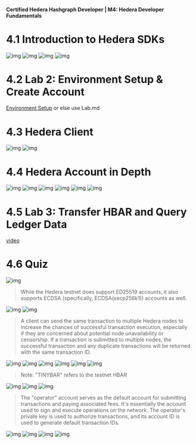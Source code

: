 #### Certified Hedera Hashgraph Developer | M4: Hedera Developer Fundamentals

# 4.1 Introduction to Hedera SDKs
![img](img/04.1_01.png)
![img](img/04.1_02.png)
![img](img/04.1_03.png)
![img](img/04.1_04.png)

# 4.2 Lab 2: Environment Setup & Create Account
[Environment Setup](https://docs.hedera.com/hedera/getting-started-sdk-developers/environment-setup) or else use Lab.md

# 4.3 Hedera Client
![img](img/04.3_01.png)
![img](img/04.3_02.png)

# 4.4 Hedera Account in Depth
![img](img/04.4_01.png)
![img](img/04.4_02.png)
![img](img/04.4_03.png)
![img](img/04.4_04.png)
![img](img/04.4_05.png)
![img](img/04.4_06.png)

# 4.5 Lab 3: Transfer HBAR and Query Ledger Data
[video](https://www.youtube.com/watch?v=gsmRFqsNTQQ&list=PLjyCRcs63y80w30q5EsBDOBZ_B04p1Vgc&index=3&ab_channel=Hands-onDevRel)

# 4.6 Quiz
![img](img/04.6_01.png)
> While the Hedera testnet does support ED25519 accounts, it also supports ECDSA (specifically, ECDSA(secp256k1)) accounts as well.

![img](img/04.6_02.png)
![img](img/04.6_03.png)
> A client can send the same transaction to multiple Hedera nodes to increase the chances of successful transaction execution, especially if they are concerned about potential node unavailability or censorship. If a transaction is submitted to multiple nodes, the successful transaction and any duplicate transactions will be returned with the same transaction ID. 

![img](img/04.6_04.png)
![img](img/04.6_05.png)
![img](img/04.6_06.png)
![img](img/04.6_07.png)
![img](img/04.6_08.png)
![img](img/04.6_09.png)
> Note: "TINYBAR" refers to the testnet HBAR

![img](img/04.6_10.png)
![img](img/04.6_11.png)
![img](img/04.6_12.png)
> The "operator" account serves as the default account for submitting transactions and paying associated fees. It's essentially the account used to sign and execute operations on the network. The operator's private key is used to authorize transactions, and its account ID is used to generate default transaction IDs. 

![img](img/04.6_13.png)
![img](img/04.6_14.png)
![img](img/04.6_15.png)
![img](img/04.6_16.png)